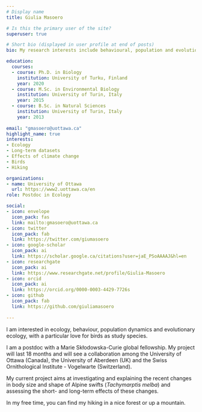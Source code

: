 ```yaml
---
# Display name
title: Giulia Masoero

# Is this the primary user of the site?
superuser: true

# Short bio (displayed in user profile at end of posts)
bio: My research interests include behavioural, population and evolutionary ecology,... and of course birds!

education:
  courses:
  - course: Ph.D. in Biology
    institution: University of Turku, Finland
    year: 2020
  - course: M.Sc. in Environmental Biology
    institution: University of Turin, Italy
    year: 2015
  - course: B.Sc. in Natural Sciences
    institution: University of Turin, Italy
    year: 2013
    
email: "gmasoero@uottawa.ca"
highlight_name: true
interests:
- Ecology
- Long-term datasets
- Effects of climate change
- Birds
- Hiking

organizations:
- name: University of Ottawa
  url: https://www2.uottawa.ca/en
role: Postdoc in Ecology

social:
- icon: envelope
  icon_pack: fas
  link: mailto:gmasoero@uottawa.ca
- icon: twitter
  icon_pack: fab
  link: https://twitter.com/giumasoero
- icon: google-scholar
  icon_pack: ai
  link: https://scholar.google.ca/citations?user=jaE_PSoAAAAJ&hl=en
- icon: researchgate
  icon_pack: ai
  link: https://www.researchgate.net/profile/Giulia-Masoero
- icon: orcid
  icon_pack: ai
  link: https://orcid.org/0000-0003-4429-7726s
- icon: github
  icon_pack: fab
  link: https://github.com/giuliamasoero  
  
---
```



<!-- add a brief description of your research interests and project -->

I am interested in ecology, behaviour, population dynamics and evolutionary ecology, with a particular love for birds as study species. 

I am a postdoc with a Marie Skłodowska-Curie global fellowship. My project will last 18 months and will see a collaboration among the University of Ottawa (Canada), the University of Aberdeen (UK) and the Swiss Ornithological Institute - Vogelwarte (Switzerland). 

My current project aims at investigating and explaining the recent changes in body size and shape of Alpine swifts (_Tachymarptis melba_) and assessing the short- and long-term effects of these changes. 

In my free time, you can find my hiking in a nice forest or up a mountain.

